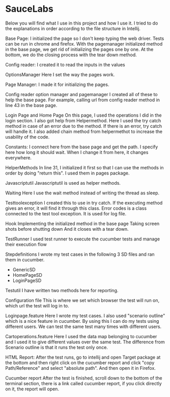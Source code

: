 # SauceLabs

Below you will find what I use in this project and how I use it. I tried to do the explanations in order according to the file structure in Intellij. 

Base Page:
I initialized the page so I don't keep typing the web driver.
Tests can be run in chrome and firefox.
With the pagemanager initialized method in the base page, we get rid of initializing the pages one by one.
At the bottom, we do the closing process with the tear down method.

Config reader:
I created it to read the inputs in the values

OptionsManager
Here I set the way the pages work. 

Page Manager: 
I made it for initializing the pages.

Config reader option manager and pagemanager I created all of these to help the base page. For example, calling url from config reader method in line 43 in the base page.

Login Page and Home Page
On this page, I used the operations I did in the login section. I also got help from Helpermethod. Here I used the try catch method in case of an error due to the method. If there is an error, try catch will handle it. 
I also added chain method from helpermethot to increase the usability of the code.

Constants:
I connect here from the base page and get the path. I specify here how long it should wait. When I change it from here, it changes everywhere.

HelperMethods
In line 31, I initialized it first so that I can use the methods in order by doing "return this". I used them in pages package.

Javascriptutil 
Javascriptutil is used as helper methods.

Waiting
Here I use the wait method instead of writing the thread as sleep.

Testtoolexception
I created this to use in try catch. If the executing method gives an error, it will find it through this class.
Error codes is a class connected to the test tool exception. It is used for log file.

Hook
Implementing the initialized method in the base page
Taking screen shots before shutting down
And it closes with a tear down.

TestRunner
I used test runner to execute the cucumber tests and manage their execution flow

Stepdefinitions
I wrote my test cases in the following 3 SD files and ran them in cucumber.
- GenericSD
- HomePageSD
- LoginPageSD

Testutil
I have written two methods here for reporting.

Configuration file
This is where we set which browser the test will run on, which url the test will log in to.

Loginpage.feature
Here I wrote my test cases. I also used "scenario outline" which is a nice feature in cucumber. By using this I can do my tests using different users. We can test the same test many times with different users.

Cartoperations.feature
Here I used the data map belonging to cucumber and I used it to give different values over the same test. The difference from Scenario outline is that it runs the test only once.


HTML Report:
After the test runs, go to intellij and open Target package at the bottom and then right click on the cucumber report and click "copy Path/Reference" and select "absolute path". And then open it in Firefox.   

Cucumber report
After the test is finished, scroll down to the bottom of the terminal section, there is a link called cucumber report, if you click directly on it, the report will open.

